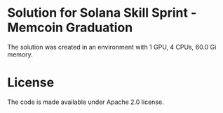 # Solution for Solana Skill Sprint - Memcoin Graduation

The solution was created in an environment with 1 GPU, 4 CPUs, 60.0 Gi memory.

# License

The code is made available under Apache 2.0 license.
